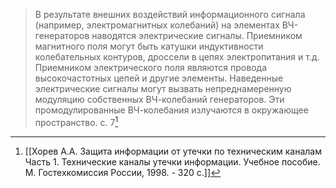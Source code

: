 >В результате внешних воздействий информационного сигнала (например, электромагнитных колебаний) на элементах ВЧ-генераторов наводятся электрические сигналы. Приемником магнитного поля могут быть катушки индуктивности колебательных контуров, дроссели в цепях электропитания и т.д. Приемником электрического поля являются провода высокочастотных цепей и другие элементы. Наведенные электрические сигналы могут вызвать непреднамеренную модуляцию собственных ВЧ-колебаний генераторов. Эти промодулированные ВЧ-колебания излучаются в окружающее пространство.
>с. 7[^1] 




[^1]:[[Хорев А.А. Защита информации от утечки по техническим каналам Часть 1. Технические каналы утечки информации. Учебное пособие. М. Гостехкомиссия России, 1998. - 320 с.]]

